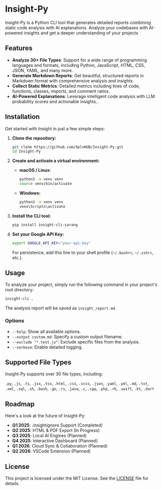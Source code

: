 # Insight-Py

Insight-Py is a Python CLI tool that generates detailed reports combining static code analysis with AI explanations. Analyze your codebases with AI-powered insights and get a deeper understanding of your projects

## Features

  * **Analyze 30+ File Types**: Support for a wide range of programming languages and formats, including Python, JavaScript, HTML, CSS, JSON, YAML, and many more.
  * **Generate Markdown Reports**: Get beautiful, structured reports in Markdown format with comprehensive analysis and insights.
  * **Collect Static Metrics**: Detailed metrics including lines of code, functions, classes, imports, and comment ratios.
  * **AI-Powered Explanations**: Leverage intelligent code analysis with LLM probability scores and actionable insights..

## Installation

Get started with Insight in just a few simple steps:

1.  **Clone the repository:**

    ```bash
    git clone https://github.com/XplnHUB/Insight-Py.git
    cd Insight-Py
    ```

2.  **Create and activate a virtual environment:**

      * **macOS / Linux:**
        ```bash
        python3 -m venv venv
        source venv/bin/activate
        ```
      * **Windows:**
        ```bash
        python3 -m venv venv
        venv\Scripts\activate
        ```

3.  **Install the CLI tool:**

    ```bash
    pip install insight-cli-sarang
    ```

4.  **Set your Google API Key:**

    ```bash
    export GOOGLE_API_KEY="your-api-key"
    ```

    For persistence, add this line to your shell profile (`~/.bashrc`, `~/.zshrc`, etc.).

## Usage

To analyze your project, simply run the following command in your project's root directory:

```bash
insight-cli .
```

The analysis report will be saved as `insight_report.md`.

### Options

  * `--help`: Show all available options.
  * `--output custom.md`: Specify a custom output filename.
  * `--exclude "*.test.js"`: Exclude specific files from the analysis.
  * `--verbose`: Enable detailed logging.

## Supported File Types

Insight-Py supports over 30 file types, including:

`.py`, `.js`, `.ts`, `.jsx`, `.tsx`, `.html`, `.css`, `.scss`, `.json`, `.yaml`, `.yml`, `.md`, `.txt`, `.xml`, `.sql`, `.sh`, `.bash`, `.go`, `.rs`, `.java`, `.c`, `.cpp`, `.php`, `.rb`, `.swift`, `.kt`, `.dart`

## Roadmap

Here's a look at the future of Insight-Py:

  * **Q1 2025**: .insightignore Support (Completed)
  * **Q2 2025**: HTML & PDF Export (In Progress)
  * **Q3 2025**: Local AI Engines (Planned)
  * **Q4 2025**: Interactive Dashboard (Planned)
  * **Q1 2026**: Cloud Sync & Collaboration (Planned)
  * **Q2 2026**: VSCode Extension (Planned)

## License

This project is licensed under the MIT License. See the [LICENSE](https://www.google.com/search?q=LICENSE) file for details.
